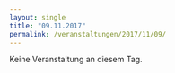 ```yaml
---
layout: single
title: "09.11.2017"
permalink: /veranstaltungen/2017/11/09/
---
```


Keine Veranstaltung an diesem Tag.
